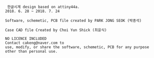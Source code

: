 	 한글시계 design based on attiny44a.
	2018. 6. 28 ~ 2018. 7. 24

	Software, schemetic, PCB file created by PARK JONG SEOK (박종석)

	Case CAD file Created by Choi Yun Shick (최윤식) 

	NO LICENCE INCLUDED
	Contact cakeng@naver.com to
	use, modify, or share the software, schemetic, PCB for any purpose
	other than personal use.

	
